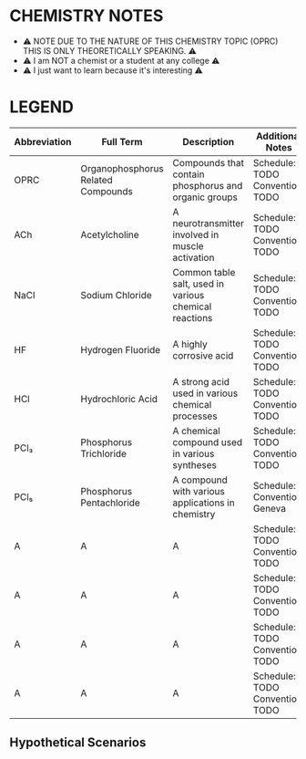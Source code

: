 # CHEMISTRY NOTES

- ⚠️ NOTE DUE TO THE NATURE OF THIS CHEMISTRY TOPIC (OPRC) THIS IS ONLY THEORETICALLY SPEAKING. ⚠️
- ⚠️ I am NOT a chemist or a student at any college ⚠️
- ⚠️ I just want to learn because it's interesting ⚠️

# LEGEND
| Abbreviation | Full Term                             | Description                                       |   Additional Notes   |
|--------------|---------------------------------------|---------------------------------------------------|-----------------------|
| OPRC         | Organophosphorus Related Compounds    | Compounds that contain phosphorus and organic groups | Schedule: TODO  Convention: TODO |
| ACh          | Acetylcholine                         | A neurotransmitter involved in muscle activation     | Schedule: TODO  Convention: TODO |
| NaCl         | Sodium Chloride                       | Common table salt, used in various chemical reactions | Schedule: TODO  Convention: TODO |
| HF           | Hydrogen Fluoride                     | A highly corrosive acid                             | Schedule: TODO  Convention: TODO |
| HCl          | Hydrochloric Acid                    | A strong acid used in various chemical processes     | Schedule: TODO  Convention: TODO |
| PCl₃         | Phosphorus Trichloride               | A chemical compound used in various syntheses        | Schedule: TODO  Convention: TODO |
| PCl₅         | Phosphorus Pentachloride             | A compound with various applications in chemistry    | Schedule: 3  Convention: Geneva |
| A          | A                         | A     | Schedule: TODO  Convention: TODO |
| A          | A                         | A     | Schedule: TODO  Convention: TODO |
| A          | A                         | A     | Schedule: TODO  Convention: TODO |
| A          | A                         | A     | Schedule: TODO  Convention: TODO |


## Hypothetical Scenarios
